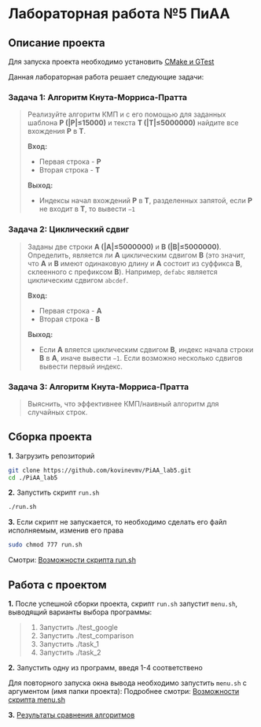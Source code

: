 # Лабораторная работа №5 ПиАА

## Описание проекта

Для запуска проекта необходимо установить [CMake и GTest](/doc/howtoinstall.md)

Данная лабораторная работа решает следующие задачи:

### Задача 1: Алгоритм Кнута-Морриса-Пратта

 > Реализуйте алгоритм КМП и с его помощью для заданных шаблона **P (|P|≤15000)** и текста **T (|T|≤5000000)** найдите все вхождения **P** в **T**.
 > 
 > **Вход:**
 >  * Первая строка - **P** 
 >  * Вторая строка - **T**
 > 
 > 
 > **Выход:**
 >  * Индексы начал вхождений **P** в **T**, разделенных запятой, если **P** не входит в **T**, то вывести `−1`


### Задача 2: Циклический сдвиг

 > Заданы две строки **A (|A|≤5000000)** и **B (|B|≤5000000)**.
 > Определить, является ли **А** циклическим сдвигом **В** (это значит, что **А** и **В** имеют одинаковую длину и **А** состоит из суффикса **В**, склеенного с префиксом **В**). Например, ```defabc``` является циклическим сдвигом ```abcdef```.
 > 
 > **Вход:**
 >  * Первая строка - **A**
 >  * Вторая строка - **B**
 > 
 > 
 > **Выход:**
 >  * Если **A** вляется циклическим сдвигом **B**, индекс начала строки **B** в **A**, иначе вывести `−1`. Если возможно несколько сдвигов вывести первый индекс.

 
 ### Задача 3: Алгоритм Кнута-Морриса-Пратта

 > Выяснить, что эффективнее КМП/наивный алгоритм для случайных строк.



## Сборка проекта

**1.** Загрузить репозиторий

```bash
git clone https://github.com/kovinevmv/PiAA_lab5.git
cd ./PiAA_lab5
```

**2.** Запустить скрипт `run.sh`

```bash
./run.sh
```

**3.** Если скрипт не запускается, то необходимо сделать его файл исполняемым, изменив его права

```bash
sudo chmod 777 run.sh
```

Смотри: [Возможности скрипта run.sh](4_sem/Lab_5/doc/aboutscripts.md)

## Работа с проектом
 
**1.** После успешной сборки проекта, скрипт `run.sh` запустит `menu.sh`, выводящий варианты выбора программы:

 > 1. Запустить ./test_google     
 > 2. Запустить ./test_comparison 
 > 3. Запустить ./task_1          
 > 4. Запустить ./task_2  


**2.**  Запустить одну из программ, введя 1-4 соответствено

  Для повторного запуска окна вывода необходимо запустить `menu.sh` с аргументом (имя папки проекта):
  Подробнее смотри: [Возможности скрипта menu.sh](4_sem/Lab_5/doc/aboutscripts.md)


 **3.**  [Результаты сравнения алгоритмов](4_sem/Lab_5/doc/results.md)
 
        
